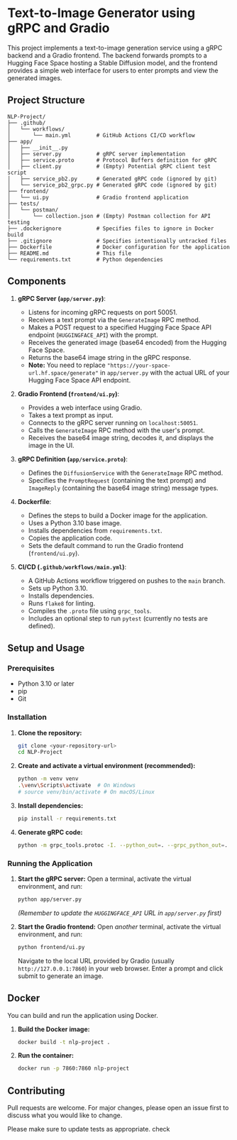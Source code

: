 # Text-to-Image Generator using gRPC and Gradio

This project implements a text-to-image generation service using a gRPC backend and a Gradio frontend. The backend forwards prompts to a Hugging Face Space hosting a Stable Diffusion model, and the frontend provides a simple web interface for users to enter prompts and view the generated images.

## Project Structure

```
NLP-Project/
├── .github/
│   └── workflows/
│       └── main.yml        # GitHub Actions CI/CD workflow
├── app/
│   ├── __init__.py
│   ├── server.py           # gRPC server implementation
│   ├── service.proto       # Protocol Buffers definition for gRPC
│   ├── client.py           # (Empty) Potential gRPC client test script
│   ├── service_pb2.py      # Generated gRPC code (ignored by git)
│   └── service_pb2_grpc.py # Generated gRPC code (ignored by git)
├── frontend/
│   └── ui.py               # Gradio frontend application
├── tests/
│   └── postman/
│       └── collection.json # (Empty) Postman collection for API testing
├── .dockerignore           # Specifies files to ignore in Docker build
├── .gitignore              # Specifies intentionally untracked files
├── Dockerfile              # Docker configuration for the application
├── README.md               # This file
└── requirements.txt        # Python dependencies
```

## Components

1. **gRPC Server (`app/server.py`)**:
   - Listens for incoming gRPC requests on port 50051.
   - Receives a text prompt via the `GenerateImage` RPC method.
   - Makes a POST request to a specified Hugging Face Space API endpoint (`HUGGINGFACE_API`) with the prompt.
   - Receives the generated image (base64 encoded) from the Hugging Face Space.
   - Returns the base64 image string in the gRPC response.
   - **Note:** You need to replace `"https://your-space-url.hf.space/generate"` in `app/server.py` with the actual URL of your Hugging Face Space API endpoint.

2. **Gradio Frontend (`frontend/ui.py`)**:
   - Provides a web interface using Gradio.
   - Takes a text prompt as input.
   - Connects to the gRPC server running on `localhost:50051`.
   - Calls the `GenerateImage` RPC method with the user's prompt.
   - Receives the base64 image string, decodes it, and displays the image in the UI.

3. **gRPC Definition (`app/service.proto`)**:
   - Defines the `DiffusionService` with the `GenerateImage` RPC method.
   - Specifies the `PromptRequest` (containing the text prompt) and `ImageReply` (containing the base64 image string) message types.

4. **Dockerfile**:
   - Defines the steps to build a Docker image for the application.
   - Uses a Python 3.10 base image.
   - Installs dependencies from `requirements.txt`.
   - Copies the application code.
   - Sets the default command to run the Gradio frontend (`frontend/ui.py`).

5. **CI/CD (`.github/workflows/main.yml`)**:
   - A GitHub Actions workflow triggered on pushes to the `main` branch.
   - Sets up Python 3.10.
   - Installs dependencies.
   - Runs `flake8` for linting.
   - Compiles the `.proto` file using `grpc_tools`.
   - Includes an optional step to run `pytest` (currently no tests are defined).

## Setup and Usage

### Prerequisites

- Python 3.10 or later
- pip
- Git

### Installation

1. **Clone the repository:**
   ```bash
   git clone <your-repository-url>
   cd NLP-Project
   ```
2. **Create and activate a virtual environment (recommended):**
   ```bash
   python -m venv venv
   .\venv\Scripts\activate  # On Windows
   # source venv/bin/activate # On macOS/Linux
   ```
3. **Install dependencies:**
   ```bash
   pip install -r requirements.txt
   ```
4. **Generate gRPC code:**
   ```bash
   python -m grpc_tools.protoc -I. --python_out=. --grpc_python_out=. app/service.proto
   ```

### Running the Application

1. **Start the gRPC server:**
   Open a terminal, activate the virtual environment, and run:
   ```bash
   python app/server.py
   ```
   *(Remember to update the `HUGGINGFACE_API` URL in `app/server.py` first)*

2. **Start the Gradio frontend:**
   Open *another* terminal, activate the virtual environment, and run:
   ```bash
   python frontend/ui.py
   ```
   Navigate to the local URL provided by Gradio (usually `http://127.0.0.1:7860`) in your web browser. Enter a prompt and click submit to generate an image.

## Docker

You can build and run the application using Docker.

1. **Build the Docker image:**
   ```bash
   docker build -t nlp-project .
   ```
2. **Run the container:**
   ```bash
   docker run -p 7860:7860 nlp-project
   ```

## Contributing

Pull requests are welcome. For major changes, please open an issue first to discuss what you would like to change.

Please make sure to update tests as appropriate.
check